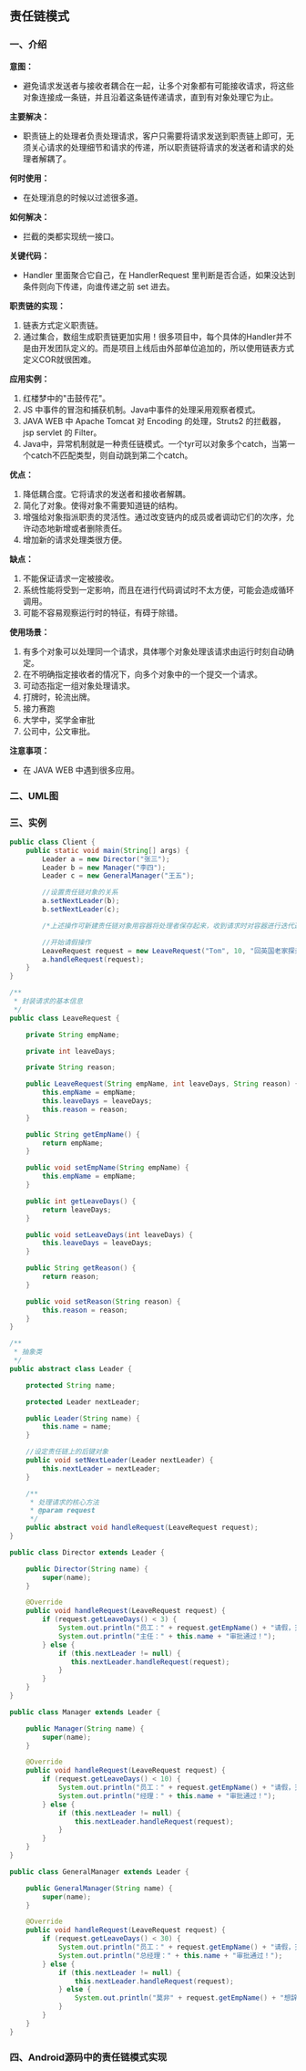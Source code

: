 ## 责任链模式

### 一、介绍

**意图：**

- 避免请求发送者与接收者耦合在一起，让多个对象都有可能接收请求，将这些对象连接成一条链，并且沿着这条链传递请求，直到有对象处理它为止。

**主要解决：**

- 职责链上的处理者负责处理请求，客户只需要将请求发送到职责链上即可，无须关心请求的处理细节和请求的传递，所以职责链将请求的发送者和请求的处理者解耦了。

**何时使用：**

- 在处理消息的时候以过滤很多道。

**如何解决：**

- 拦截的类都实现统一接口。

**关键代码：**

- Handler 里面聚合它自己，在 HandlerRequest 里判断是否合适，如果没达到条件则向下传递，向谁传递之前 set 进去。

**职责链的实现：**

1. 链表方式定义职责链。
2. 通过集合，数组生成职责链更加实用！很多项目中，每个具体的Handler并不是由开发团队定义的。而是项目上线后由外部单位追加的，所以使用链表方式定义COR就很困难。

**应用实例：** 

1. 红楼梦中的"击鼓传花"。 
2. JS 中事件的冒泡和捕获机制。Java中事件的处理采用观察者模式。 
3. JAVA WEB 中 Apache Tomcat 对 Encoding 的处理，Struts2 的拦截器，jsp servlet 的 Filter。
4. Java中，异常机制就是一种责任链模式。一个tyr可以对象多个catch，当第一个catch不匹配类型，则自动跳到第二个catch。

**优点：** 

1. 降低耦合度。它将请求的发送者和接收者解耦。 
2. 简化了对象。使得对象不需要知道链的结构。 
3. 增强给对象指派职责的灵活性。通过改变链内的成员或者调动它们的次序，允许动态地新增或者删除责任。 
4. 增加新的请求处理类很方便。

**缺点：** 

1. 不能保证请求一定被接收。 
2. 系统性能将受到一定影响，而且在进行代码调试时不太方便，可能会造成循环调用。 
3. 可能不容易观察运行时的特征，有碍于除错。

**使用场景：** 

1. 有多个对象可以处理同一个请求，具体哪个对象处理该请求由运行时刻自动确定。 
2. 在不明确指定接收者的情况下，向多个对象中的一个提交一个请求。 
3. 可动态指定一组对象处理请求。
4. 打牌时，轮流出牌。
5. 接力赛跑
6. 大学中，奖学金审批
7. 公司中，公文审批。

**注意事项：**

- 在 JAVA WEB 中遇到很多应用。

### 二、UML图



### 三、实例

```java
public class Client {
    public static void main(String[] args) {
        Leader a = new Director("张三");
        Leader b = new Manager("李四");
        Leader c = new GeneralManager("王五");

        //设置责任链对象的关系
        a.setNextLeader(b);
        b.setNextLeader(c);

        /*上述操作可新建责任链对象用容器将处理者保存起来，收到请求时对容器进行迭代遍历*/

        //开始请假操作
        LeaveRequest request = new LeaveRequest("Tom", 10, "回英国老家探亲。");
        a.handleRequest(request);
    }
}
```

```java
/**
 * 封装请求的基本信息
 */
public class LeaveRequest {

    private String empName;

    private int leaveDays;

    private String reason;

    public LeaveRequest(String empName, int leaveDays, String reason) {
        this.empName = empName;
        this.leaveDays = leaveDays;
        this.reason = reason;
    }

    public String getEmpName() {
        return empName;
    }

    public void setEmpName(String empName) {
        this.empName = empName;
    }

    public int getLeaveDays() {
        return leaveDays;
    }

    public void setLeaveDays(int leaveDays) {
        this.leaveDays = leaveDays;
    }

    public String getReason() {
        return reason;
    }

    public void setReason(String reason) {
        this.reason = reason;
    }
}
```

```java
/**
 * 抽象类
 */
public abstract class Leader {

    protected String name;

    protected Leader nextLeader;

    public Leader(String name) {
        this.name = name;
    }

    //设定责任链上的后键对象
    public void setNextLeader(Leader nextLeader) {
        this.nextLeader = nextLeader;
    }

    /**
     * 处理请求的核心方法
     * @param request
     */
    public abstract void handleRequest(LeaveRequest request);
}
```

```java
public class Director extends Leader {

    public Director(String name) {
        super(name);
    }

    @Override
    public void handleRequest(LeaveRequest request) {
        if (request.getLeaveDays() < 3) {
            System.out.println("员工：" + request.getEmpName() + "请假，天数：" + request.getLeaveDays() + "，理由：" + request.getReason());
            System.out.println("主任：" + this.name + "审批通过！");
        } else {
            if (this.nextLeader != null) {
               this.nextLeader.handleRequest(request);
            }
        }
    }
}
```

```java
public class Manager extends Leader {

    public Manager(String name) {
        super(name);
    }

    @Override
    public void handleRequest(LeaveRequest request) {
        if (request.getLeaveDays() < 10) {
            System.out.println("员工：" + request.getEmpName() + "请假，天数：" + request.getLeaveDays() + "，理由：" + request.getReason());
            System.out.println("经理：" + this.name + "审批通过！");
        } else {
            if (this.nextLeader != null) {
                this.nextLeader.handleRequest(request);
            }
        }
    }
}
```

```java
public class GeneralManager extends Leader {

    public GeneralManager(String name) {
        super(name);
    }

    @Override
    public void handleRequest(LeaveRequest request) {
        if (request.getLeaveDays() < 30) {
            System.out.println("员工：" + request.getEmpName() + "请假，天数：" + request.getLeaveDays() + "，理由：" + request.getReason());
            System.out.println("总经理：" + this.name + "审批通过！");
        } else {
            if (this.nextLeader != null) {
                this.nextLeader.handleRequest(request);
            } else {
                System.out.println("莫非" + request.getEmpName() + "想辞职，居然请假" + request.getLeaveDays() + "天？");
            }
        }
    }
}
```



### 四、Android源码中的责任链模式实现

